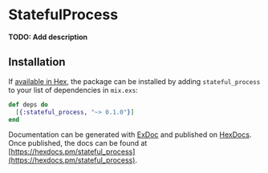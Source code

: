 # StatefulProcess

**TODO: Add description**

## Installation

If [available in Hex](https://hex.pm/docs/publish), the package can be installed
by adding `stateful_process` to your list of dependencies in `mix.exs`:

```elixir
def deps do
  [{:stateful_process, "~> 0.1.0"}]
end
```

Documentation can be generated with [ExDoc](https://github.com/elixir-lang/ex_doc)
and published on [HexDocs](https://hexdocs.pm). Once published, the docs can
be found at [https://hexdocs.pm/stateful_process](https://hexdocs.pm/stateful_process).


